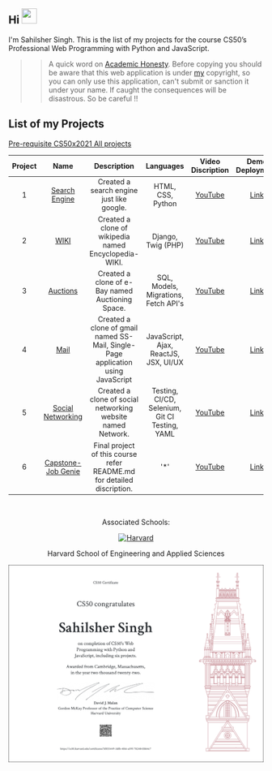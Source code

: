## Hi <img src="https://media.giphy.com/media/hvRJCLFzcasrR4ia7z/giphy.gif" width="30" height="30" >

I'm Sahilsher Singh. This is the list of my projects for the course CS50’s Professional Web Programming with Python and JavaScript.

>> A quick word on [Academic Honesty](https://cs50.harvard.edu/x/2021/honesty/). Before copying you should be aware that this web application is under [my](https://github.com/Sandhu-Sahil) copyright, so you can only use this application, can't submit or sanction it under your name. If caught the consequences will be disastrous. So be careful !!

## List of my Projects

<a href="https://github.com/Sandhu-Sahil/CS50x2021_Harvard_University">Pre-requisite CS50x2021 All projects</a>

| Project | Name                       | Description                                               | Languages                          | Video Discription                              |Demo Deployment                                |
| :---: | :---------------------------: | :-------------------------------------------------------------------------------: | :--------------------------------------------: | :--------------------------------------------: | :--------------------------------------------: |
| 1    | <a href="https://github.com/Sandhu-Sahil/Search_Engine">Search Engine</a> | Created a search engine just like google.   | HTML, CSS, Python   | <a href="https://youtu.be/xDTB4GC4KqE">YouTube</a> | <a href="https://sandhu-sahil.github.io/Search_Engine/">Link</a> |
| 2    | <a href="https://github.com/Sandhu-Sahil/Encyclopedia-WIKI">WIKI</a> | Created a clone of wikipedia named Encyclopedia-WIKI.   | Django, Twig (PHP)  | <a href="https://youtu.be/EQcI8AF3e6k">YouTube</a> | <a href="https://wiki----sandhu.herokuapp.com/">Link</a> |
| 3    | <a href="https://github.com/Sandhu-Sahil/Auctioning_Space">Auctions</a> | Created a clone of e-Bay named Auctioning Space.   | SQL, Models, Migrations, Fetch API's  | <a href="https://youtu.be/YWjoHPRyAh0">YouTube</a> | <a href="https://auctioning-space----sandhu.herokuapp.com/">Link</a> |
| 4    | <a href="https://github.com/Sandhu-Sahil/SS-Mails">Mail</a> | Created a clone of gmail named SS-Mail, Single-Page application using JavaScript    | JavaScript, Ajax, ReactJS, JSX, UI/UX  | <a href="https://youtu.be/et7H11Jrrqg">YouTube</a> | <a href="https://mail----sandhu.herokuapp.com/">Link</a> |
| 5    | <a href="https://github.com/Sandhu-Sahil/Social_Networking_Website">Social Networking</a> | Created a clone of social networking website named Network.    | Testing, CI/CD, Selenium, Git CI Testing, YAML  | <a href="https://youtu.be/hbh2ts66Ifg">YouTube</a> | <a href="https://social-networking----sandhu.herokuapp.com/">Link</a> |
| 6    | <a href="https://github.com/Sandhu-Sahil/Job-Genie">Capstone- Job Genie</a> | Final project of this course refer README.md for detailed discription.    | '*'  | <a href="https://youtu.be/ZM-q2rMCrl8">YouTube</a> | <a href="https://job-genie----sandhu.herokuapp.com/">Link</a> |

<br>

<div align="center">
  <p>Associated Schools:</p>
  <a href="#">
    <img alt="Harvard" src="https://online-learning.harvard.edu/sites/default/files/shields/harvard-engineering.png" />
  </a>
  <p>Harvard School of Engineering and Applied Sciences</p>
</div>

![Final Certificate](https://github.com/Sandhu-Sahil/Job-Genie/blob/master/CS50W.png)

